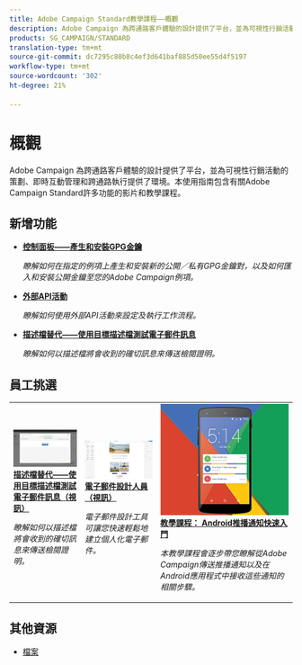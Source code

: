 ```yaml
---
title: Adobe Campaign Standard教學課程——概觀
description: Adobe Campaign 為跨通路客戶體驗的設計提供了平台，並為可視性行銷活動的策劃、即時互動管理和跨通路執行提供了環境。本使用指南包含有關Adobe Campaign Standard許多功能的影片和教學課程。
products: SG_CAMPAIGN/STANDARD
translation-type: tm+mt
source-git-commit: dc7295c80b8c4ef3d641baf885d50ee55d4f5197
workflow-type: tm+mt
source-wordcount: '302'
ht-degree: 21%

---
```



# 概觀

Adobe Campaign 為跨通路客戶體驗的設計提供了平台，並為可視性行銷活動的策劃、即時互動管理和跨通路執行提供了環境。本使用指南包含有關Adobe Campaign Standard許多功能的影片和教學課程。

## 新增功能

* **[控制面板——產生和安裝GPG金鑰](/help/administrating/control-panel/generating-and-installing-gpg-keys.md)**

   *瞭解如何在指定的例項上產生和安裝新的公開／私有GPG金鑰對，以及如何匯入和安裝公開金鑰至您的Adobe Campaign例項。*

* **[外部API活動](/help/managing-processes-and-data/data-management-activities/external-api-activity.md)**

   *瞭解如何使用外部API活動來設定及執行工作流程。*

* **[描述檔替代——使用目標描述檔測試電子郵件訊息](/help/communication-channels/email/profile-substitution.md)**

   *瞭解如何以描述檔將會收到的確切訊息來傳送檢閱證明。*

## 員工挑選

<table>
<tr>
  <td>
    <a href="./communication-channels/email/profile-substitution.md"> 
      <img alt="描述檔替代——使用目標描述檔測試電子郵件訊息（視訊）" src="./assets/substitution_tab.png"/>
    </a>
    <div>
      <a href="./communication-channels/email/profile-substitution.md">
    <strong>描述檔替代——使用目標描述檔測試電子郵件訊息（視訊）</strong>
    </a>
    </div>
    <p>
    <em>瞭解如何以描述檔將會收到的確切訊息來傳送檢閱證明。</em>
    <p>
  </td>
   <td>
    <a href="./designing-content/email-designer/email-designer-overview.md">
      <img alt="電子郵件設計人員（視訊）" src="./assets/email_designer_tutorial.png" />
    </a>
    <div>
      <a href="./designing-content/email-designer/email-designer-overview.md">
    <strong>電子郵件設計人員（視訊）</strong>
    </a>
    </div>
    <p>
    <em>電子郵件設計工具可讓您快速輕鬆地建立個人化電子郵件。</em>
    <p>
  </td>
  <td>
    <a href="https://docs.adobe.com/content/help/en/campaign-standard-learn/getting-started-with-push-notifications-android/introduction.html">
      <img alt="教學課程： Android推播通知快速入門" src="./assets/push-for-android.png" />
    </a>
    <div>
      <a href="https://docs.adobe.com/content/help/en/campaign-standard-learn/getting-started-with-push-notifications-android/introduction.html">
    <strong>教學課程： Android推播通知快速入門</strong>
    </a>
    </div>
    <p>
    <em>本教學課程會逐步帶您瞭解從Adobe Campaign傳送推播通知以及在Android應用程式中接收這些通知的相關步驟。 </em>
    <p>
  </td>
</tr>
</table>

## 其他資源

* [檔案](https://docs.adobe.com/content/help/zh-Hant/campaign-standard/using/campaign-standard-home.html)
